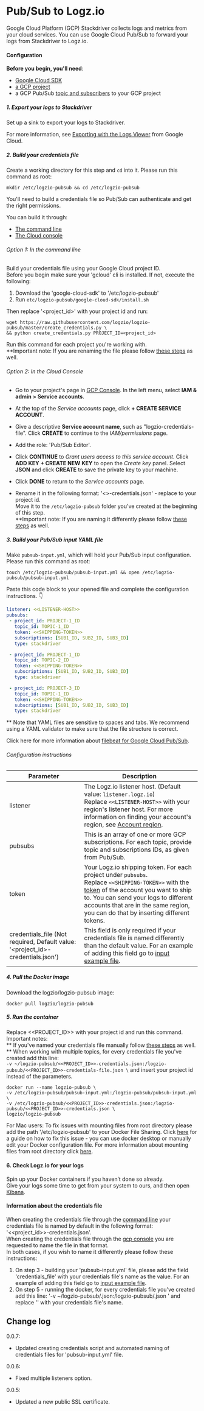 # Pub/Sub to Logz.io

Google Cloud Platform (GCP) Stackdriver collects logs and metrics from your cloud services.
You can use Google Cloud Pub/Sub to forward your logs from Stackdriver to Logz.io.

#### Configuration

**Before you begin, you'll need**: 
* [Google Cloud SDK](https://cloud.google.com/sdk/docs/quickstarts)
* [a GCP project](https://console.cloud.google.com/projectcreate)
* a GCP Pub/Sub [topic and subscribers](https://cloud.google.com/pubsub/docs/quickstart-console) to your GCP project

<div class="tasklist">

##### 1. Export your logs to Stackdriver

Set up a sink to export your logs to Stackdriver.

For more information, see
[Exporting with the Logs Viewer](https://cloud.google.com/logging/docs/export/configure_export_v2)
from Google Cloud.

##### 2. Build your credentials file

Create a working directory for this step and `cd` into it.
Please run this command as root:

```shell
mkdir /etc/logzio-pubsub && cd /etc/logzio-pubsub
```

You'll need to build a credentials file so Pub/Sub can authenticate
and get the right permissions.

You can build it through:
* [The command line](#credentials-cmd) 
* [The Cloud console](#credentials-console)

<div id ="credentials-cmd">

###### Option 1: In the command line

Build your credentials file using your Google Cloud project ID.  
Before you begin make sure your 'gcloud' cli is installed. If not, execute the following:
  1. Download the 'google-cloud-sdk' to '/etc/logzio-pubsub'
  2. Run  ```etc/logzio-pubsub/google-cloud-sdk/install.sh```
 
Then replace '<project_id>' with your project id and run:

```shell
wget https://raw.githubusercontent.com/logzio/logzio-pubsub/master/create_credentials.py \
&& python create_credentials.py PROJECT_ID=<project_id>
```

Run this command for each project you're working with.  
**Important note: If you are renaming the file please follow [these steps](#cred-info) as well.


</div>
<div id ="credentials-console">

###### Option 2: In the Cloud Console

* Go to your project's page in [GCP Console](https://console.cloud.google.com).
In the left menu, select **IAM & admin > Service accounts**.

* At the top of the _Service accounts_ page, click **+ CREATE SERVICE ACCOUNT**.

* Give a descriptive **Service account name**, such as "logzio-credentials-file".
Click **CREATE** to continue to the _IAM/permissions_ page.

* Add the role: 'Pub/Sub Editor'.

* Click **CONTINUE** to _Grant users access to this service account_.
Click **ADD KEY + CREATE NEW KEY** to open the _Create key_ panel.
Select **JSON** and click **CREATE** to save the private key to your machine.

* Click **DONE** to return to the _Service accounts_ page.

* Rename it in the following format: '<<project-id>>-credentials.json' - replace to your project id.  
Move it to the `/etc/logzio-pubsub` folder you've created
at the beginning of this step.  
**Important note: If you are naming it differently please follow [these steps](#cred-info) as well.

</div>

##### 3. Build your Pub/Sub input YAML file

Make `pubsub-input.yml`, which will hold your Pub/Sub input configuration.  
Please run this command as root:
```shell
touch /etc/logzio-pubsub/pubsub-input.yml && open /etc/logzio-pubsub/pubsub-input.yml
```
Paste this code block to your opened file and complete the configuration instructions. 👇

```yaml
listener: <<LISTENER-HOST>>
pubsubs:
 - project_id: PROJECT-1_ID
   topic_id: TOPIC-1_ID
   token: <<SHIPPING-TOKEN>>
   subscriptions: [SUB1_ID, SUB2_ID, SUB3_ID]
   type: stackdriver

 - project_id: PROJECT-1_ID
   topic_id: TOPIC-2_ID
   token: <<SHIPPING-TOKEN>>
   subscriptions: [SUB1_ID, SUB2_ID, SUB3_ID]
   type: stackdriver

 - project_id: PROJECT-3_ID
   topic_id: TOPIC-1_ID
   token: <<SHIPPING-TOKEN>>
   subscriptions: [SUB1_ID, SUB2_ID, SUB3_ID]
   type: stackdriver
```
** Note that YAML files are sensitive to spaces and tabs. We recommend using a YAML validator to make sure that the file structure is correct.

Click here for more information about [filebeat for Google Cloud Pub/Sub](https://www.elastic.co/guide/en/beats/filebeat/master/filebeat-input-google-pubsub.html#filebeat-input-google-pubsub).
###### Configuration instructions

| Parameter | Description |
|---|---|
| listener | The Logz.io listener host. (Default value: `listener.logz.io`) <br> Replace `<<LISTENER-HOST>>` with your region's listener host. For more information on finding your account's region, see [Account region](https://docs.logz.io/user-guide/accounts/account-region.html). |
| pubsubs | This is an array of one or more GCP subscriptions. For each topic, provide topic and subscriptions IDs, as given from Pub/Sub. |
| token | Your Logz.io shipping token. For each project under `pubsubs`. <br> Replace `<<SHIPPING-TOKEN>>` with the [token](https://app.logz.io/#/dashboard/settings/general) of the account you want to ship to. You can send your logs to different accounts that are in the same region, you can do that by inserting different tokens. |
| credentials_file (Not required, Default value: '<project_id>-credentials.json') | This field is only required if your credentials file is named differently than the default value. For an example of adding this field go to [input example file](https://github.com/logzio/logzio-pubsub/blob/master/pubsub-input-example.yml). |

##### 4. Pull the Docker image

Download the logzio/logzio-pubsub image:

```shell
docker pull logzio/logzio-pubsub
```

##### 5. Run the container

Replace <<PROJECT_ID>>  with your project id and run this command.  
Important notes:  
** If you've named your credentials file manually follow [these steps](#cred-info) as well.   
** When working with multiple topics, for every credentials file you've created add this line:  
```-v ~/logzio-pubsub/<<PROJECT_ID>>-credentials.json:/logzio-pubsub/<<PROJECT_ID>>-credentials-file.json \```
and insert your project id instead of the parameters.

```shell
docker run --name logzio-pubsub \
-v /etc/logzio-pubsub/pubsub-input.yml:/logzio-pubsub/pubsub-input.yml \
-v /etc/logzio-pubsub/<<PROJECT_ID>>-credentials.json:/logzio-pubsub/<<PROJECT_ID>>-credentials.json \
logzio/logzio-pubsub
```

For Mac users: To fix issues with mounting files from root directory please add the path '/etc/logzio-pubsub' to your Docker File Sharing.
Click [here](https://medium.com/effy-tech/fixing-the-var-folders-error-in-docker-for-mac-v2-2-3-2a40e776132d) for a guide on how to fix this issue - you can use docker desktop or manually edit your Docker configuration file.
For more information about mounting files from root directory click [here](https://docs.docker.com/docker-for-mac/osxfs/#namespaces).

#### 6. Check Logz.io for your logs

Spin up your Docker containers if you haven’t done so already.  
Give your logs some time to get from your system to ours,
and then open [Kibana](https://app.logz.io/#/dashboard/kibana).

<div id="cred-info">

####  Information about the credentials file
When creating the credentials file through the [command line](#credentials-cmd) your credentials file is named by default in the following format:  
'<<project_id>>-credentials.json'.  
When creating the credentials file through the [gcp console](#credentials-console) you are requested to name the file in that format.  
In both cases, if you wish to name it differently please follow these instructions:
1. On step 3 - building your 'pubsub-input.yml' file, please add the field 'credentials_file' with your credentials file's name as the value.
For an example of adding this field go to [input example file](https://github.com/logzio/logzio-pubsub/blob/master/pubsub-input-example.yml).
2. On step 5 - running the docker, for every credentials file you've created add this line:
'-v ~/logzio-pubsub/<credentials-file-name>.json:/logzio-pubsub/<credentials-file-name>.json \'
and replace '<credentials-file-name>' with your credentials file's name.
</div>

## Change log
0.0.7:
   - Updated creating credentials script and automated naming of credentials files for 'pubsub-input.yml' file.

0.0.6:
   - Fixed multiple listeners option.

0.0.5:
   - Updated a new public SSL certificate.


</div>
